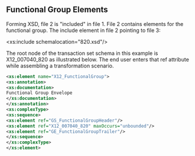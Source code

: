 ## Functional Group Elements

Forming XSD, file 2 is "included" in file 1. File 2 contains elements for the functional group. The include element in file 2 pointing to file 3:

<xs:include schemalocation="820.xsd"/>

The root node of the transaction set schema in this example is X12_007040_820 as illustrated below. The end user enters that ref attribute while assembling a transformation scenario.

```xml
<xs:element name="X12_FunctionalGroup">
<xs:annotation>
<xs:documentation>
Functional Group Envelope
</xs:documentation>
</xs:annotation>
<xs:complexType>
<xs:sequence>
<xs:element ref="GS_FunctionalGroupHeader"/>
<xs:element ref="X12_007040_820" maxOccurs="unbounded"/>
<xs:element ref="GE_FunctionalGroupTrailer"/>
</xs:sequence>
</xs:complexType>
</xs:element>
```
